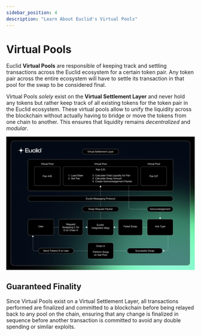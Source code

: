 ```yaml
---
sidebar_position: 4
description: "Learn About Euclid's Virtual Pools"
---
```


# Virtual Pools

Euclid **Virtual Pools** are responsible of keeping track and settling transactions across the Euclid ecosystem for a certain token pair. Any token pair across the entire ecosystem will have to settle its transaction in that pool for the swap to be considered final.

Virtual Pools *solely* exist on the **Virtual Settlement Layer** and never hold any tokens but rather keep track of all existing tokens for the token pair in the Euclid ecosystem. These virtual pools allow to unify the liquidity across the blockchain without actually having to bridge or move the tokens from one chain to another. This ensures that liquidity remains *decentralized* and *modular*.


![Euclid Virtual Pools](../../static/img/virtual-pools.png)

## Guaranteed Finality

Since Virtual Pools exist on a Virtual Settlement Layer, all transactions performed are finalized and committed to a blockchain before being relayed back to any pool on the chain, ensuring that any change is finalized in sequence before another transaction is committed to avoid any double spending or similar exploits.
